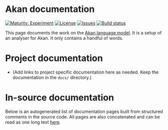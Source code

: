 # Akan documentation

[![Maturity: Experiment](https://img.shields.io/badge/Maturity-Experiment-black.svg)](https://giellalt.github.io/MaturityClassification.html)
[![License](https://img.shields.io/github/license/giellalt/lang-aka)](https://github.com/giellalt/lang-aka/blob/main/LICENSE)
[![Issues](https://img.shields.io/github/issues/giellalt/lang-aka)](https://github.com/giellalt/lang-aka/issues)
[![Build status](https://github.com/giellalt/lang-aka/workflows/Speller%20CI+CD/badge.svg)](https://github.com/giellalt/lang-aka/actions)

This page documents the work on the [Akan language model](https://github.com/giellalt/lang-aka). 
It is a setup of an analyser for Akan.
It only contains a handful of words.

# Project documentation

* (Add links to project specific documentation here as needed. Keep the documentation in the `docs/` directory.)

# In-source documentation

Below is an autogenerated list of documentation pages built from structured comments in the source code. All pages are also concatenated and can be read as one long text [here](aka.md).
